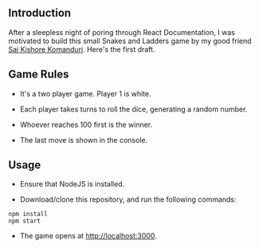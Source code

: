 ## Introduction

After a sleepless night of poring through React Documentation, I was motivated to build this small Snakes and Ladders game by my good friend [Sai Kishore Komanduri](https://github.com/fatman-). Here's the first draft. 

## Game Rules

- It's a two player game. Player 1 is white.

- Each player takes turns to roll the dice, generating a random number.

- Whoever reaches 100 first is the winner.

- The last move is shown in the console.

## Usage

- Ensure that NodeJS is installed.

- Download/clone this repository, and run the following commands:

```
npm install
npm start
```

- The game opens at [http://localhost:3000](http://localhost:3000).